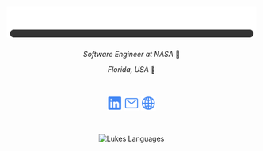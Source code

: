 <div align="center">

# <img src="name_loading.gif" alt="Luke Volkmer" />

*Software Engineer at NASA* 🚀

*Florida, USA* 📍

<br/>

[<img src="logo-linkedin.svg" alt="luke-volkmer" width=30px height=30px/>](https://www.linkedin.com/in/luke-volkmer-091b50160/)
<a href = "mailto: lvolkme@gmail.com"> <img src="mail-outline.svg" alt="lvolkme@gmail.com" width=30px height=30px/></a>
<img src="globe-outline.svg" alt="website" width=30px height=30px/>

<br/>

<!--- [![My GitHub Stats](https://github-readme-stats-71g3-luke1188.vercel.app/api/?username=luke1188&count_private=true&show_icons=true&theme=tokyonight&showicons=true&include_all_commits=true)]()) -->
![Lukes Languages](https://github-readme-stats-71g3-luke1188.vercel.app/api/top-langs/?username=luke1188&layout=compact&langs_count=8&theme=tokyonight)
</div>
